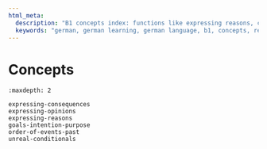 ```yaml
---
html_meta:
  description: "B1 concepts index: functions like expressing reasons, consequences, opinions, goals, and sequencing in the past."
  keywords: "german, german learning, german language, b1, concepts, reasons, consequences, opinions"
---
```


# Concepts

```{toctree}
:maxdepth: 2

expressing-consequences
expressing-opinions
expressing-reasons
goals-intention-purpose
order-of-events-past
unreal-conditionals
```
